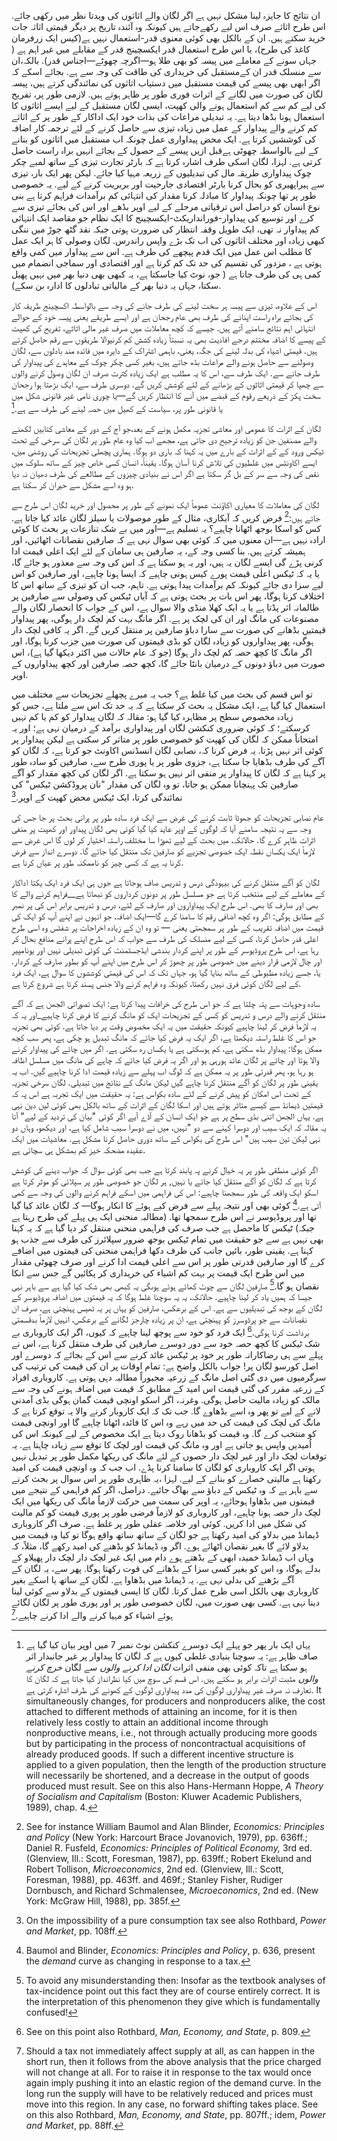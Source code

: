 ان نتائج کا جایزہ لینا مشکل نہیں ہے اگر لگان والے اثاثوں کی ویدتا نظر میں رکھی جائے. اس طرح اثاثے صرف اس لیے رکھےجاتے ہیں کیونکہ وہ آئندہ تاریخ پر دیگر قیمتی اثاثہ جات خرید سکتے ہیں. ان کے بالکل بھی کوئی معنوی قدر-استعمال نہیں ہے(کیس ایک زرفرمان کاغذ کی طرح)، یا اس طرح استعمال قدر ایکسچینج قدر کے مقابلے میں غیر اہم ہے ( جہاں سونے کے معاملے میں پیسہ کو بھی طلا ہو—اگرچہ چھوٹے—اجناس قدر). بالکہ،ان سے منسلک قدر ان کےمستقبل کی خریداری کی طاقت کی وجہ سے ہے. بجائے اسکے کہ اگر ابھی بھی پیسے کی قیمت مستقبل میں دستیاب اثاثوں کی نمائندگی کرتے ہیں، پیسہ لگان کی صورت میں لگانے کے اثرات فوری طور پر ظاہر ہوتے ہیں. لازمی طور پر، تفریح کی لیے کم سے کم استعمال ہونے والی کھپت، ایسی لگان مستقبل کے لیے ایسے اثاثوں کا استعمال ہونا بڈھا دیتا ہے. یہ تبدیلی مراعات کی بذات خود ایک اداکار کے طور پر کے اثاثے کم کرنے والے پیداوار کے عمل میں زیادہ تیزی سے حاصل کرنے کے لئے ترجمہ کار اضافہ کی کوششیں کرتا ہے. ایک محض پیداواری عمل چونکہ اب مستقبل میں اثاثوں کو بنانے کے لیے بالواسطہ چھوٹی ہےقبل ازیں پیسے کے حصول کے بجائے انہیں براہ راست حاصل کرتی ہے. لہزا، لگان اسکی طرف اشارہ کرتا ہے کہ بارٹر تجارت تیزی کے ساتھ لمبے چکر چوک پیداواری طریقہ مال کی تبدیلیوں کے زریعہ مہیا کیا جائے. لیکن پھر ایک بار، تیزی سے ہیراپھیری کو بحال کرنا بارٹر اقتصادی جارحیت اور بربریت کرنے کے لیے. یہ خصوصی طور پر تھا چونکہ پیداوار کا مبادلہ کرنا مقدار کی انتہائی کم برآمدات فراہم کرتا ہے بنی نوع انسان کو دراصل اس ترقیاتی مرحلے کے لیے اوپر بڈھے اور اس کی بجائے تیزی سے کرے اور توسیع کی پیداوار-فورانداریکٹ-ایکسچینج کا ایک نظام جو مقاصد ایک انتہائی کم پیداوار نہ تھی، ایک طویل وقفہ انتظار کی ضرورت ہوتی جبکہ نقد گٹھ جوڑ میں ننگی کبھی زیادہ اور مختلف اثاثوں کی اب تک بڑے واپس راندرس. لگان وصولی کا ہر ایک عمل کا مطلب اس عمل میں ایک قدم پیچھے کی طرف ہے. اس سے پیداوار میں کمی واقع ہوتی ہے ، مزدور کی تقسیم کی حد تک کم کرتا ہے اور اقتصادی اور سماجی انضمام میں کمی ہی کی طرف جاتا ہے ( جو، نوٹ کیا جاسکتا ہے، یہ کبھی بھی دنیا بھر میں نہیں پھیل سکتا، جہاں یہ دنیا بھر کے مالیاتی تبادلوں کا ادارہ بن سکے).

اس کے علاوہ، تیزی سے پیسہ ہر سخت لینے کی طرف جانے کی وجہ سے بالواسطہ اکسچینج طریقہ کار کی بجائے براہ راست اپنانے کی طرف بھی عام رجحان ہے اور ایسے طریقے یعنی پیسہ خود کے حوالے انتہائی اہم نتائج سامنے آتے ہیں. جیسے کہ کچھ معاملات میں صرف غیر مالی اثاثے، تفریح کی کھپت کے پیسے کا اضافہ مختتم درجے افادیت بھی یہ نسبتاً زیادہ کشش کم کرنیوالا طریقوں سے رقم حاصل کرتے ہیں. قیمتی اشیاء کی بدلہ لینے کی جگہ، یعنی، باہمی اشتراک کے دایرہ میں فائدہ مند بادلوں سے، لگان وصولنے سے حاصل ہونے والے مراعات بڈھ جاتے ہیں، بغیر کسی چکر چوک کے معاہدے کی پیداوار کی طرف جانے سے. ایک طرف سے، اس کا یہ مطلب ہے ایک زیادہ کثرت صرف ان لگان وصول کرنے والوں سے چھپا کر قیمتی اثاثوں کے بڑھانے کے لئے کوشش کریں گے. دوسری طرف سے، ایک بڑھتا ہوا رجحان سخت پکڑ کے ذریعے رقوم کے قبضے میں آنے كا انتظار كریں گے—یا چوری نامی غیر قانونی شکل میں یا قانونی طور پر، سیاست کے کھیل میں حصہ لینے کی طرف سے ہے.[^9]

لگان کے اثرات کا عمومی اور معاشی تجزیہ مکمل ہونے کے بعد،جو آج کے دور کے معاشی کتابیں لکھنے والے مصنفین جن کو زیادہ ترجیح دی جاتی ہے، مجھے اب کیا وہ عام طور پر لگان کی سرخی کے تحت ٹیکس ورود کے کے اثرات کے بارے میں یہ کہنا کہ باری دو ہوگا. ہماری پچھلی تجزیحات کی روشنی میں، ایسے اکاونٹس میں غلطیوں کی تلاش کرنا آسان ہوگا. یقیناً، انسان کسی خاص چیز کے ساتھ سلوک میں نقص کی وجہ سے سر کے بل گر سکتا ہے اگر اس نے بنیادی چیزوں کے مطالعے کی طرف دھیان نہ دیا ہو وہ اسے مشکل سے حیران کر سکتا ہے.

لگان کی معاملات کا معیاری اکاؤنٹ عموماً ایک نمونے کے طور پر محصول اور خرید لگان اس طرح سے جاتے ہیں:[^10] فرض کریں کہ آبکاری، مثال کے طور موصولات یا سیلز لگان عائد کیا جاتا ہے. کس کو اسکا بوجھ اٹھانا چاہیے؟ یہ تسلیم ہے—اور میں بے شک تنازعات پر بحث کا کوئی ارادہ نہیں ہے—ان معنوں میں کہ کوئی بھی سوال نہی ہے کہ صارفین نقصانات اٹھائیں، اور ہمیشہ کرتے ہیں. بنا کسی وجہ کے، یہ صارفین ہی سامان کے لئے ایک اعلی قیمت ادا کرنی پڑے گی ایسے لگان یہ ہیں، اور یہ ہو سکتا ہے کہ اس کی وجہ سے معذور ہو جائے گا، یا یہ کہ ٹیکس اعلٰی قیمت پورے کیس ہونی چاہیے کہ ایسا ہونا چاہیے، اور صارفین کو اس لیے سزا دی جائے کیونکہ کم برآمدات پیدا ہوتی ہے. تاہم، جب ان کو تیزی کے ساتھ اس کا اختلاف کرنا ہوگا، پھر اس بات پر بحث ہوتی ہے کہ آیاں ٹیکس کی وصولی سے صارفین پر ظالمانہ اثر پڈتا ہے یا یہ ایک کھلا منڈی والا سوال ہے، اس کے جواب کا انحصار لگان والے مصنوعات کی مانگ اور ان کی لچک پر ہے. اگر مانگ بہت کم لچک دار ہوگی، پھر پیداوار قیمتیں بڈھانے کی صورت سے سارا دباؤ صارفین پر منتقل کریں گے. اگر یہ کافی لچک دار ہوگی، پھر پیداواروں کو زیادہ لگان کو بڈی قیمتوں کی صورت میں جزب کرنا ہوگا، اور اگر مانگ کا کچھ حصہ کم لچک دار ہوگا (جو کہ عام حالات میں اکثر دیکھا گیا ہے)، اس صورت میں دباؤ دونوں کے درمیان بانٹا جائے گا، کچھ حصہ صارفین اور کچھ پیداواروں کے اوپر.

تو اس قسم کی بحث میں کیا غلط ہے؟ جب یہ میرے پچھلے تجزیحات سے مختلف میں استعمال کیا گیا ہے، ایک مشکل یہ بحث کر سکتا ہے کہ یہ حد تک اس سے ملتا ہے، جس کو زیادہ مخصوص سطح پر مظاہرہ کیا گیا ہو: مقالہ کہ لگان پیداوار کو کم یا کم نہیں کرسکتے؛ کہ کوئی ضروری کنکشن لگان اور پیداواری برآمد کے درمیان نہی ہے؛ اور یہ امتحاناً ممکن کہ لگان کی کھپت کو خصوصی طور پر متاثر کر سکتی ہے لیکن پیداوار پر کوئی اثر نہیں پڑتا. یہ فرض کرنا کہ، نصابی لگان انسڈنس اکاونٹ جو کرتا ہے، کہ لگان کو آگے کی طرف بڈھایا جا سکتا ہے، جزوی طور پر یا پوری طرح سے، صارفین کو سادہ طور پر کہنا ہے کہ لگان کا پیداوار پر منفی اثر نہیں ہو سکتا ہے. اگر لگان کی کچھ مقدار کو آگے صارفین تک پہنچانا ممکن ہو جاتا، تو وہ لگان کی مقدار "نان پروڈکشن ٹیکس" کی نمائندگی کرتا، ایک ٹیکس محض کھپت کے اوپر.[^11]

عام نصابی تجزیحات کو جھوٹا ثابت کرنے کی غرض سے ایک فرد سادہ طور پر پرانی بحث پر جا جس کی وجہ سے یہ نتیجہ سامنے آیا کہ لوگوں کے اوپر عاید کیا گیا کوئی بھی لگان پیداور اور کھپت پر منفی اثرات ظاہر کرے گا. حالانکہ، میں بحث کے لیے تھوڑا سا مختلف راستہ اختیار کر لوں گا اس غرض سے لازماً ایک یکساں نقطہ ایک خصوصی تجزیے کو صارفین تک منتقل کیا جائے گا. دوسرے انداز سے فرض کرنا یہ ہے کہ کسی چیز کو ناممکنہ طور پر عیاں کرنا ہے.

لگان کو آگے منتقل کرنے کی بیہودگی درس و تدریس صاف ہوجاتا ہے جوں ہی ایک فرد ایک یکتا اداکار کے معاملے کے لیے منتخب کرتا ہے جو مسلسل طور پر دونوں کرداروں کو نبھاتا ہے__فراہم کرنے والے کا بھی اور صارف کا بھی. اس طرح ایک پیداواروں اور صارف کے لئے، درس و تدریس برابر اس کی پر نمبر کے مطابق ہوگی: اگر وہ کچھ اضافی رقم کا سامنا کرے گا—ایک اضافہ، جو انہوں نے اپنے آپ کو ایک کی قیمت میں اضافہ تقریب کے طور پر سمجھتی یعنی — تو وہ ان کے زیادہ اخراجات پر شفٹس وہ اسی طرح اعلی قدر حاصل کرنا، کسی کے لیے منسلک کی طرف سے جواب کہ اس طرح اپنے پرانے منافع بحال کر رہا ہے، اس طرح پروڈیوسر کے طور پر اپنے کردار بندشی ایڈجسٹمنٹ کی کوئی تبدیلی نہیں اور یونامپیر اور چال لازمی قرار دینے میں خصوصی طور پر چھوڑ کر اس طرح میں اپنے آپ کو بطور صارف کے کردار. یا، جسے زیادہ مظبوطی کے ساتھ بنایا گیا ہو، جہاں تک کہ اس کی قیمتی کوششوں کا سوال ہے، ایک فرد کے لیے لگان کوئی فرق نہیں رکھتا، کیونکہ وہ فراہم کرنے والا جنس پسند کرتا ہے شروع کرتا ہے.

سادہ وجوہات سے پتہ چلتا ہے کہ جو اس طرح کی خرافات پیدا کرتا ہے: ایک تصوراتی الجھن ہے کہ آگے منتقل کرنے والے درس و تدریس کو کسی کے تجزیحات ایک کو مانگ کرنے کا فرض کرنا چاہیے_اور یہ کہ یہ لازماً فرض کر لینا چاہیے کیونکہ حقیقت میں یہ ایک مخصوص وقت پر دیا جاتا ہے. کوئی بھی تجزیہ جو اس کا غلط راستہ دیکھتا ہے، اگر ایک یہ فرض کیا جائے کہ مانگ تبدیل ہو چکی ہے، پھر سب کچھ ممکن ہوگا: پیداوار بڈھ سکتی ہے، کم ہوسکتی ہے یا یکساں رہ سکتی ہے. اگر میں چائے کی پیداوار کرنے والا ہوتا اور چائے پر لگان عائد ہورہی ہو اور اگر یہ فرض کیا جائے کہ چاہے کی مانگ میں مسلسل اظافہ ہو رہا ہو، پھر قدرتی طور پر یہ ممکن ہے کہ لوگ اب پہلے سے زیادہ قیمت ادا کرنا چاہیے گیں. اب یہ یقینی طور پر لگان کو آگے منتقل کرنا چاہے گیں لیکن مانگ کے نتائج میں تبدیلی. لگان سرخی تجزیہ کے تحت اس امکان کو پیش کرنے کے لئے سادہ بکواس ہے: یہ حقیقت میں ایک تجربہ ہے اس پہ کہ قیمتیں ڈیمانڈ سے کیسے متاثر ہوتے ہیں اور اسکا لگان کے اثرات کے ساتھ بالکل بھی کوئی لین دین نہی ہے. یہاں الجھن اتنی بڈی سطح پر ہے جو ایک انسان کے آڈے آیے اگر کوئی "بیان کی تردید کے لیے" آتا یہ مقالہ کہ ایک سیب اور دوسرا کہنے سے دو "نہیں، میں نے دوسرا سیب شامل کیا ہے، اور دیکھو، وہاں دو نہی لیکن تین سیب ہیں" اس طرح کی بکواس کے ساتھ دوری حاصل کرنا مشکل ہے. معاشیات میں ایک عقیدہ مضحکہ خیز کم بمشکل ہی سچائی ہے.

اگر کوئی منطقی طور پر یہ خیال کرنے پہ پابند کرتا ہے جب بھی کوئی سوال کہ جواب دینے کی کوشش کرتا ہے کہ لگان کو آگے منتقل کیا جائے یا نہیں, ہر لگان جو خصوصی طور پر سپلائی کو موثر کرتا ہے اسکو ایک واقعہ کی طور سمجھنا چاہیے: اس کی فراہمی میں اسکے فراہم کرنے والوں کی وجہ سے کمی آتی ہے.[^12] کوئی بھی اور نتیجہ پہلے سے فرض کیے ہوئے کا انکار ہوگا— کہ لگان عائد کیا گیا تھا اور پروڈیوسر نے اس طرح سمجھا تھا. (مطالبہ منحنی ایک ہی پہلے کی طرح رہتا ہے جبکہ) ٹیکس کا ماحصل ہے جب صرف کی فراہمی منحنی منتقل کر دیا گیا ہے کہ یہ کہنا بھی نہیں ہے سے جو حقیقت میں تمام ٹیکس بوجھ ضرور سپلائرز کی طرف سے جذب ہو کہنا ہے. یقینی طور، بائیں جانب کی طرف دکھا فراہمی منحنی کی قیمتوں میں اضافے کرے گا اور صارفین قدرتی طور پر اس سے اعلی قیمت ادا کرنے اور صرف چھوٹی مقدار میں اس طرح ایک قیمت پر بہت کم اشیاء کی خریداری کر پکائیں گے جس سے انکا نقصان ہو گا.[^13] صارفین لگان سے چوٹ کھائے ہوئے ہوںگی یہ کبھی بھی شک کیا گیا ہے سے باہر نہی جیسا کہ ہمیں یاد کر لینا چاہیے. حالانکہ، یہ یہ سوچنا غلط ہوگا کہ یہ قیمتوں میں اضافہ پروڈیوسر کے لگان کے بوجھ کی تبدیلیوں سے ہے. اس کے برعکس، صارفین کو یہاں پر یہ ٹھیس پہنچتی ہے، صرف ان نقصانات سے جو پرڈوسرز کو پہنچتی ہے، ان پر زیادہ چارجز لگانے کے برعکس، انہیں لازماً بدقسمتی برداشت کرنا ہوگی.[^14] ایک فرد کو خود سے پوچھ لینا چاہیے کہ کیوں، اگر ایک کاروباری بے شک ٹیکس کا کچھ حصہ خود سے دور دوسرے صارفین کی طرف منتقل کرتا ہے، اس نے پہلے سے ہی رضاکارانہ طور پر خود پر ٹیکس عائد کرنے سے اس کے بجائے کہ دوسرے اور اصل کورسو لگان پر! جواب بالکل واضح ہے: تمام اوقات پر ان کی قیمت کی ترتیب کی سرگرمیوں میں دی گئی اصل مانگ کے زرعیہ مجبوراً مطالبہ دہی ہوتی ہے. کاروباری افراد کے زرعیہ مقرر کی گئی قیمت اس امید کے مطابق کہ قیمت میں اضافہ ہونے کی وجہ سے مالک کو زیادہ مالیت حاصل ہوگی. وغرنہ، اگر اسکو اونچی قیمت گمان ہوگی بڈی آمدنی لانے کے لیے تو پھر وہ اسے بڈھاوے گا. جب تک کہ ایک کاروبار کرنے والا یہ توقع کرتا ہے کہ مانگ کی لچک کی قیمت کی حد میں رہے وہ اس کا فائدہ اٹھانا چاہیے گا اور اونچی قیمت کو منتخب کرے گا. وہ قیمت کو بڈھانا روک دیتا ہے ایک مخصوص کے لیے کیونکہ اس کی اُمیدیں واپس ہو جاتی ہے اور وہ مانگ کی قیمت اور لچک کا توقع سے زیادہ چاہتا ہے. یہ توقعات لچک دار اور غیر لچک دار حصوں کے لئے مانگ کی ریکھا مکمل طور پر تبدیل نہیں ہوتی اگر ایک کاروباری کو لگان کا سامنا کرنا پڈے. اب جب کہ وہ اونچی قیمت کی امید رکھتا ہے مالیتی خصارے کو بنانے کے لیے. لہزا ،یہ ظاہری طور پر اس سوال پر بحث کرنے سے باہر ہے کہ وہ ٹیکس کے دباؤ سے بھاگ جائیے. دراصل، اگر کم فراہمی کے نتیجے میں قیمتوں میں بڈھاوا ہوجائے، یہ اوپر کی سمت میں حرکت لازماً مانگ کی ریکھا میں ایک لچک دار حصہ ہونا چاہیے، اور کاروباری کو لازماً فرضی طور پر پوری قیمت کو کم مالیت کی شکل میں ادا کریں. کوئی اور خلاصہ عقلی طور پر غلط ہے. صرف اگر کاروباری ڈیمانڈ میں بدلاو کی امید رکھتا ہے جو لگان کے ساتھ ساتھ واقع ہوگا تو کیا وہ قیمت میں بدلاو لائے گا بغیر نقصان اٹھائے ہوے. اگر وہ ڈیمانڈ کو بڈھنے کی امید رکھے گا، مثلاً، کہ وہاں اب ڈیمانڈ خمیدہ ابھی کے بڈھتے ہوے دام میں ایک غیر لچک دار لچک دار پھیلاو کے بدلے ہوگا، وہ اس کو بغیر کسی سزا کے بڈھانے کی قوت رکھتا ہوگا. پھر سے، یہ لگان کے آگے بڑھنے کی بدلی نہی ہے. یہ ڈیمانڈ میں بڈھاوا ہے. لگان کے ساتھ یا اسکے بغیر کاروباری بھی بالکل اسی طرح عمل کرتا. لگان کا ایسی قیمتوں کے بدلاو سے کوئی لینا دینا نہی ہے. کسی بھی صورت میں، لگان خصوصی طور پر اور پوری طور پر لگان لگائے ہوئے اشیاء کو مہیا کرنے والے ادا کرنے چاہیے.[^15]

[^9]: یہاں ایک بار پھر جو پہلے ایک دوسرے کنکشن نوٹ نمبر 7 میں اوپر بیان کیا گیا ہے صاف ظاہر ہے: یہ سوچنا بنیادی غلطی کیوں ہے کہ لگان کا پیداوار پر غیر جانبدار اثر ہو سکتا ہے تاکہ کوئی بھی منفی اثرات *لگان ادا کرنے والوں* سے لگان *خرچ کرنے والوں* مثبت اثرات برابر ہو سکتے ہیں. اس قسم کی سوچ میں کیا نظرانداز کیا جاتا ہے کہ لگان کا تعارف نہ صرف غیر پیداواری لوگوں کی مدد پیداواری لوگوں کے کھونے کی طرف اشارہ کرتی ہے. It simultaneously changes, for producers and nonproducers alike, the cost attached to different methods of attaining an income, for it is then relatively less costly to attain an additional income through nonproductive means, i.e., not through actually producing more goods but by participating in the process of noncontractual acquisitions of already produced goods. If such a different incentive structure is applied to a given population, then the length of the production structure will necessarily be shortened, and a decrease in the output of goods produced must result. See on this also Hans-Hermann Hoppe, *A Theory of Socialism and Capitalism* (Boston: Kluwer Academic Publishers, 1989), chap. 4.

[^10]: See for instance William Baumol and Alan Blinder, *Economics: Principles and Policy* (New York: Harcourt Brace Jovanovich, 1979), pp. 636ff.; Daniel R. Fusfeld, *Economics: Principles of Political Economy,* 3rd ed. (Glenview, Ill.: Scott, Foresman, 1987), pp. 639ff.; Robert Ekelund and Robert Tollison, *Microeconomics*, 2nd ed. (Glenview, Ill.: Scott, Foresman, 1988), pp. 463ff. and 469f.; Stanley Fisher, Rudiger Dornbusch, and Richard Schmalensee, *Microeconomics*, 2nd ed. (New York: McGraw Hill, 1988), pp. 385f.

[^11]: On the impossibility of a pure consumption tax see also Rothbard, *Power and Market*, pp. 108ff.

[^12]: Baumol and Blinder, *Economics: Principles and Policy*, p. 636, present the *demand* curve as changing in response to a tax.

[^13]: To avoid any misunderstanding then: Insofar as the textbook analyses of tax-incidence point out this fact they are of course entirely correct. It is the interpretation of this phenomenon they give which is fundamentally confused!

[^14]: See on this point also Rothbard, *Man, Economy, and State*, p. 809.

[^15]: Should a tax not immediately affect supply at all, as can happen in the short run, then it follows from the above analysis that the price charged will not change at all. For to raise it in response to the tax would once again imply pushing it into an elastic region of the demand curve. In the long run the supply will have to be relatively reduced and prices must move into this region. In any case, no forward shifting takes place. See on this also Rothbard, *Man, Economy, and State*, pp. 807ff.; idem, *Power and Market*, pp. 88ff.